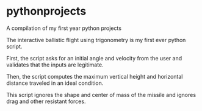 # pythonprojects
A compilation of my first year python projects

The interactive ballistic flight using trigonometry is my first ever python script.

First, the script asks for an initial angle and velocity from the user and validates that the inputs are legitimate.

Then, the script computes the maximum vertical height and horizontal distance traveled in an ideal condition.

This script ignores the shape and center of mass of the missile and ignores drag and other resistant forces.
